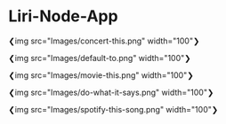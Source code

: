 # Liri-Node-App

  
❮img src="Images/concert-this.png" width="100"❯

❮img src="Images/default-to.png" width="100"❯

❮img src="Images/movie-this.png" width="100"❯

❮img src="Images/do-what-it-says.png" width="100"❯

❮img src="Images/spotify-this-song.png" width="100"❯

